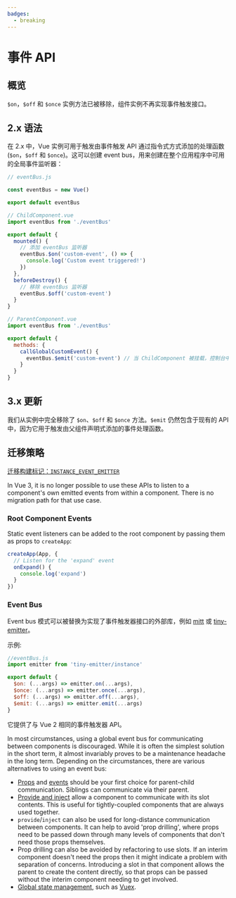 ```yaml
---
badges:
  - breaking
---
```


# 事件 API <MigrationBadges :badges="$frontmatter.badges" />

## 概览

`$on`，`$off` 和 `$once` 实例方法已被移除，组件实例不再实现事件触发接口。

## 2.x 语法

在 2.x 中，Vue 实例可用于触发由事件触发 API 通过指令式方式添加的处理函数 (`$on`，`$off` 和 `$once`)。这可以创建 event bus，用来创建在整个应用程序中可用的全局事件监听器：

```js
// eventBus.js

const eventBus = new Vue()

export default eventBus
```

```js
// ChildComponent.vue
import eventBus from './eventBus'

export default {
  mounted() {
    // 添加 eventBus 监听器
    eventBus.$on('custom-event', () => {
      console.log('Custom event triggered!')
    })
  },
  beforeDestroy() {
    // 移除 eventBus 监听器
    eventBus.$off('custom-event')
  }
}
```

```js
// ParentComponent.vue
import eventBus from './eventBus'

export default {
  methods: {
    callGlobalCustomEvent() {
      eventBus.$emit('custom-event') // 当 ChildComponent 被挂载，控制台中将显示一条消息
    }
  }
}
```

## 3.x 更新

我们从实例中完全移除了 `$on`、`$off` 和 `$once` 方法。`$emit` 仍然包含于现有的 API 中，因为它用于触发由父组件声明式添加的事件处理函数。

## 迁移策略

[迁移构建标记：`INSTANCE_EVENT_EMITTER`](migration-build.html#兼容性配置)

<!-- TODO: translation -->
In Vue 3, it is no longer possible to use these APIs to listen to a component's own emitted events from within a component. There is no migration path for that use case.

### Root Component Events

Static event listeners can be added to the root component by passing them as props to `createApp`:

```js
createApp(App, {
  // Listen for the 'expand' event
  onExpand() {
    console.log('expand')
  }
})
```

### Event Bus

Event bus 模式可以被替换为实现了事件触发器接口的外部库，例如 [mitt](https://github.com/developit/mitt) 或 [tiny-emitter](https://github.com/scottcorgan/tiny-emitter)。

示例:

```js
//eventBus.js
import emitter from 'tiny-emitter/instance'

export default {
  $on: (...args) => emitter.on(...args),
  $once: (...args) => emitter.once(...args),
  $off: (...args) => emitter.off(...args),
  $emit: (...args) => emitter.emit(...args)
}
```

它提供了与 Vue 2 相同的事件触发器 API。

<!-- TODO: translation -->
In most circumstances, using a global event bus for communicating between components is discouraged. While it is often the simplest solution in the short term, it almost invariably proves to be a maintenance headache in the long term. Depending on the circumstances, there are various alternatives to using an event bus:

* [Props](/guide/component-basics.html#passing-data-to-child-components-with-props) and [events](/guide/component-basics.html#listening-to-child-components-events) should be your first choice for parent-child communication. Siblings can communicate via their parent.
* [Provide and inject](/guide/component-provide-inject.html) allow a component to communicate with its slot contents. This is useful for tightly-coupled components that are always used together.
* `provide`/`inject` can also be used for long-distance communication between components. It can help to avoid 'prop drilling', where props need to be passed down through many levels of components that don't need those props themselves.
* Prop drilling can also be avoided by refactoring to use slots. If an interim component doesn't need the props then it might indicate a problem with separation of concerns. Introducing a slot in that component allows the parent to create the content directly, so that props can be passed without the interim component needing to get involved.
* [Global state management](/guide/state-management.html), such as [Vuex](https://next.vuex.vuejs.org/).
